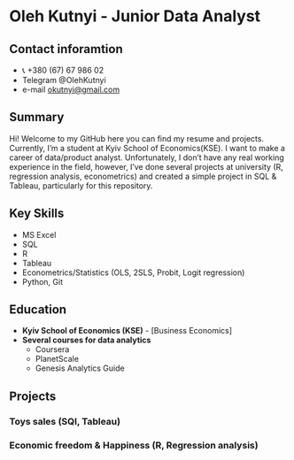# Oleh Kutnyi - Junior Data Analyst

## Contact inforamtion
- 📞 +380 (67) 67 986 02
- Telegram @OlehKutnyi
- e-mail okutnyi@gmail.com

## Summary
Hi! Welcome to my GitHub here you can find my resume and projects. Currently, I’m a student at Kyiv School of Economics(KSE). I want to make a career of data/product analyst. Unfortunately, I don’t have any real working experience in the field, however, I’ve done several projects at university (R, regression analysis, econometrics) and created a simple project in SQL & Tableau, particularly for this repository. 

## Key Skills
- MS Excel
- SQL
- R
- Tableau
- Econometrics/Statistics (OLS, 2SLS, Probit, Logit regression)
- Python, Git

## Education
- **Kyiv School of Economics (KSE)** - [Business Economics]
- **Several courses for data analytics**
  - Coursera
  - PlanetScale
  - Genesis Analytics Guide

## Projects
### Toys sales (SQl, Tableau)


### Economic freedom & Happiness (R, Regression analysis)


